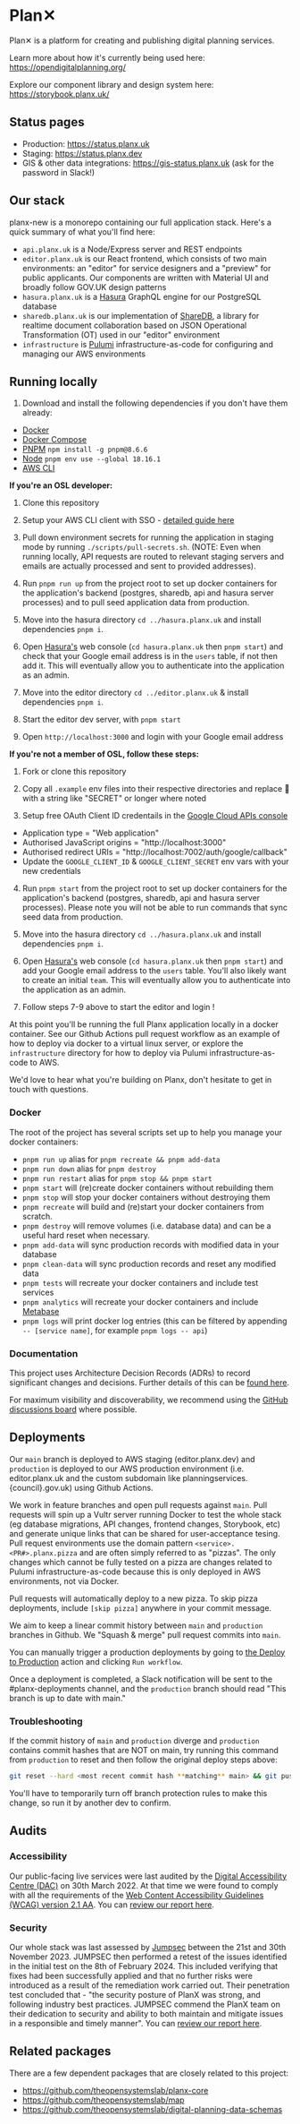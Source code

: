 # Plan✕

Plan✕ is a platform for creating and publishing digital planning services.

Learn more about how it's currently being used here: https://opendigitalplanning.org/

Explore our component library and design system here: https://storybook.planx.uk/

## Status pages

- Production: https://status.planx.uk
- Staging: https://status.planx.dev
- GIS & other data integrations: https://gis-status.planx.uk (ask for the password in Slack!)

## Our stack

planx-new is a monorepo containing our full application stack. Here's a quick summary of what you'll find here:

- `api.planx.uk` is a Node/Express server and REST endpoints
- `editor.planx.uk` is our React frontend, which consists of two main environments: an "editor" for service designers and a "preview" for public applicants. Our components are written with Material UI and broadly follow GOV.UK design patterns
- `hasura.planx.uk` is a [Hasura](https://hasura.io/) GraphQL engine for our PostgreSQL database
- `sharedb.planx.uk` is our implementation of [ShareDB](https://github.com/share/sharedb), a library for realtime document collaboration based on JSON Operational Transformation (OT) used in our "editor" environment
- `infrastructure` is [Pulumi](https://www.pulumi.com/) infrastructure-as-code for configuring and managing our AWS environments

## Running locally

1. Download and install the following dependencies if you don't have them already:
- [Docker](https://docs.docker.com/get-docker/)
- [Docker Compose](https://docs.docker.com/compose/install/)
- [PNPM](https://github.com/pnpm/pnpm) `npm install -g pnpm@8.6.6`
- [Node](https://nodejs.org/en/download) `pnpm env use --global 18.16.1`
- [AWS CLI](https://docs.aws.amazon.com/cli/latest/userguide/getting-started-install.html)

**If you're an OSL developer:**

1. Clone this repository

2. Setup your AWS CLI client with SSO - [detailed guide here](https://github.com/theopensystemslab/planx-new/blob/main/doc/how-to/how-to-setup-aws-sso-credentials.md)

3. Pull down environment secrets for running the application in staging mode by running `./scripts/pull-secrets.sh`. (NOTE: Even when running locally, API requests are routed to relevant staging servers and emails are actually processed and sent to provided addresses).

4. Run `pnpm run up` from the project root to set up docker containers for the application's backend (postgres, sharedb, api and hasura server processes) and to pull seed application data from production.

5. Move into the hasura directory `cd ../hasura.planx.uk` and install dependencies `pnpm i`.

6. Open [Hasura's](https://hasura.io/) web console (`cd hasura.planx.uk` then `pnpm start`) and check that your Google email address is in the `users` table, if not then add it. This will eventually allow you to authenticate into the application as an admin.

7. Move into the editor directory `cd ../editor.planx.uk` & install dependencies `pnpm i`.

8. Start the editor dev server, with `pnpm start`

9. Open `http://localhost:3000` and login with your Google email address

**If you're not a member of OSL, follow these steps:**

1. Fork or clone this repository

2. Copy all `.example` env files into their respective directories and replace 👻 with a string like "SECRET" or longer where noted

3. Setup free OAuth Client ID credentails in the [Google Cloud APIs console](https://console.cloud.google.com/apis/credentials)
  - Application type = "Web application"
  - Authorised JavaScript origins = "http://localhost:3000"
  - Authorised redirect URIs = "http://localhost:7002/auth/google/callback"
  - Update the `GOOGLE_CLIENT_ID` & `GOOGLE_CLIENT_SECRET` env vars with your new credentials

4. Run `pnpm start` from the project root to set up docker containers for the application's backend (postgres, sharedb, api and hasura server processes). Please note you will not be able to run commands that sync seed data from production.

5. Move into the hasura directory `cd ../hasura.planx.uk` and install dependencies `pnpm i`.

6. Open [Hasura's](https://hasura.io/) web console (`cd hasura.planx.uk` then `pnpm start`) and add your Google email address to the `users` table. You'll also likely want to create an initial `team`. This will eventually allow you to authenticate into the application as an admin.

7. Follow steps 7-9 above to start the editor and login !

At this point you'll be running the full Planx application locally in a docker container. See our Github Actions pull request workflow as an example of how to deploy via docker to a virtual linux server, or explore the `infrastructure` directory for how to deploy via Pulumi infrastructure-as-code to AWS. 

We'd love to hear what you're building on Planx, don't hesitate to get in touch with questions.

### Docker

The root of the project has several scripts set up to help you manage your docker containers:

- `pnpm run up` alias for `pnpm recreate && pnpm add-data`
- `pnpm run down` alias for `pnpm destroy`
- `pnpm run restart` alias for `pnpm stop && pnpm start`
- `pnpm start` will (re)create docker containers without rebuilding them
- `pnpm stop` will stop your docker containers without destroying them
- `pnpm recreate` will build and (re)start your docker containers from scratch.
- `pnpm destroy` will remove volumes (i.e. database data) and can be a useful hard reset when necessary.
- `pnpm add-data` will sync production records with modified data in your database
- `pnpm clean-data` will sync production records and reset any modified data
- `pnpm tests` will recreate your docker containers and include test services
- `pnpm analytics` will recreate your docker containers and include [Metabase](https://www.metabase.com/)
- `pnpm logs` will print docker log entries (this can be filtered by appending `-- [service name]`, for example `pnpm logs -- api`)

### Documentation

This project uses Architecture Decision Records (ADRs) to record significant changes and decisions. Further details of this can be [found here](https://github.com/theopensystemslab/planx-new/blob/main/doc/architecture/decisions/0001-record-architecture-decisions.md).

For maximum visibility and discoverability, we recommend using the [GitHub discussions board](https://github.com/theopensystemslab/planx-new/discussions) where possible.

## Deployments

Our `main` branch is deployed to AWS staging (editor.planx.dev) and `production` is deployed to our AWS production environment (i.e. editor.planx.uk and the custom subdomain like planningservices.{council}.gov.uk) using Github Actions.

We work in feature branches and open pull requests against `main`. Pull requests will spin up a Vultr server running Docker to test the whole stack (eg database migrations, API changes, frontend changes, Storybook, etc) and generate unique links that can be shared for user-acceptance tesing. Pull request environments use the domain pattern `<service>.<PR#>.planx.pizza` and are often simply referred to as "pizzas". The only changes which cannot be fully tested on a pizza are changes related to Pulumi infrastructure-as-code because this is only deployed in AWS environments, not via Docker.

Pull requests will automatically deploy to a new pizza. To skip pizza deployments, include `[skip pizza]` anywhere in your commit message.

We aim to keep a linear commit history between `main` and `production` branches in Github. We "Squash & merge" pull request commits into `main`.

You can manually trigger a production deployments by going to [the Deploy to Production](https://github.com/theopensystemslab/planx-new/actions/workflows/cron-deploy-to-production.yml) action and clicking `Run workflow`.

Once a deployment is completed, a Slack notification will be sent to the #planx-deployments channel, and the `production` branch should read "This branch is up to date with main."

### Troubleshooting

If the commit history of `main` and `production` diverge and `production` contains commit hashes that are NOT on main, try running this command from `production` to reset and then follow the original deploy steps above:
```bash
git reset --hard <most recent commit hash **matching** main> && git push --force
```

You'll have to temporarily turn off branch protection rules to make this change, so run it by another dev to confirm.

## Audits

### Accessibility

Our public-facing live services were last audited by the [Digital Accessibility Centre (DAC)](https://digitalaccessibilitycentre.org/) on 30th March 2022. At that time we were found to comply with all the requirements of the [Web Content Accessibility Guidelines (WCAG) version 2.1 AA](https://www.w3.org/TR/WCAG21/). You can [review our report here](https://drive.google.com/file/d/1bg3UvRq80H0R59avKpBAuQL1jxKG5tRZ/view).

### Security

Our whole stack was last assessed by [Jumpsec](https://www.jumpsec.com/) between the 21st and 30th November 2023. JUMPSEC then performed a retest of the issues identified in the initial test on the 8th of February 2024. This included verifying that fixes had been successfully applied and that no further risks were introduced as a result of the remediation work carried out. Their penetration test concluded that - "the security posture of PlanX was strong, and following industry best practices. JUMPSEC commend the PlanX team on their dedication to security and ability to both maintain and mitigate issues in a responsible and timely manner". You can [review our report here](https://file.notion.so/f/f/d2306134-7ae0-417c-8db3-cdd87c524efa/ab940248-ca60-49a3-bfae-0b6faa916b1e/2024-02-13_JUMPSEC_Lambeth_PlanX_Web_Application_Assessment_Report_v2.0.pdf?id=aa4ed144-4b48-4a88-9693-6a3644bfd6cf&table=block&spaceId=d2306134-7ae0-417c-8db3-cdd87c524efa&expirationTimestamp=1707998400000&signature=76AfnXjSTzw8O5TEW9Ao0mOmWTG4WzE8rm-Rfa54wGU&downloadName=Penetration+test+%28Jumpsec%29+13%2F02%2F24.pdf).


## Related packages

There are a few dependent packages that are closely related to this project:

 - https://github.com/theopensystemslab/planx-core
 - https://github.com/theopensystemslab/map
 - https://github.com/theopensystemslab/digital-planning-data-schemas
